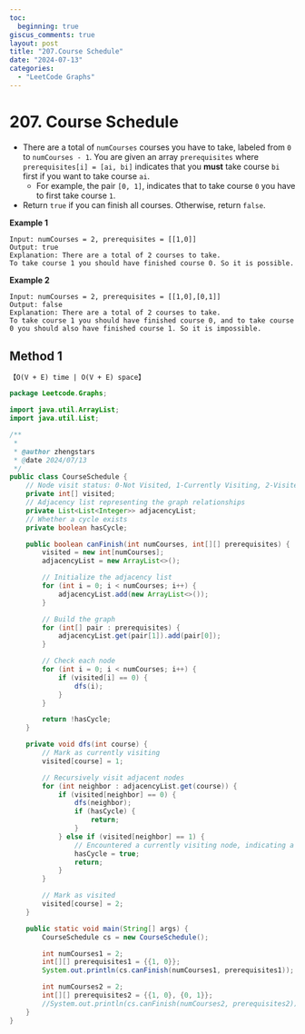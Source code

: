 ```yaml
---
toc:
  beginning: true
giscus_comments: true
layout: post
title: "207.Course Schedule"
date: "2024-07-13"
categories:
  - "LeetCode Graphs"
---
```



# 207. Course Schedule

- There are a total of `numCourses` courses you have to take, labeled from `0` to `numCourses - 1`. You are given an array `prerequisites` where `prerequisites[i] = [ai, bi]` indicates that you **must** take course `bi` first if you want to take course `ai`.
  - For example, the pair `[0, 1]`, indicates that to take course `0` you have to first take course `1`.
- Return `true` if you can finish all courses. Otherwise, return `false`.

**Example 1**

```
Input: numCourses = 2, prerequisites = [[1,0]]
Output: true
Explanation: There are a total of 2 courses to take. 
To take course 1 you should have finished course 0. So it is possible.
```

**Example 2**

```
Input: numCourses = 2, prerequisites = [[1,0],[0,1]]
Output: false
Explanation: There are a total of 2 courses to take. 
To take course 1 you should have finished course 0, and to take course 0 you should also have finished course 1. So it is impossible.
```

## Method 1

```tex
【O(V + E) time | O(V + E) space】
```

```java
package Leetcode.Graphs;

import java.util.ArrayList;
import java.util.List;

/**
 *
 * @author zhengstars
 * @date 2024/07/13
 */
public class CourseSchedule {
    // Node visit status: 0-Not Visited, 1-Currently Visiting, 2-Visited
    private int[] visited;
    // Adjacency list representing the graph relationships
    private List<List<Integer>> adjacencyList;
    // Whether a cycle exists
    private boolean hasCycle;

    public boolean canFinish(int numCourses, int[][] prerequisites) {
        visited = new int[numCourses];
        adjacencyList = new ArrayList<>();

        // Initialize the adjacency list
        for (int i = 0; i < numCourses; i++) {
            adjacencyList.add(new ArrayList<>());
        }

        // Build the graph
        for (int[] pair : prerequisites) {
            adjacencyList.get(pair[1]).add(pair[0]);
        }

        // Check each node
        for (int i = 0; i < numCourses; i++) {
            if (visited[i] == 0) {
                dfs(i);
            }
        }

        return !hasCycle;
    }

    private void dfs(int course) {
        // Mark as currently visiting
        visited[course] = 1;

        // Recursively visit adjacent nodes
        for (int neighbor : adjacencyList.get(course)) {
            if (visited[neighbor] == 0) {
                dfs(neighbor);
                if (hasCycle) {
                    return;
                }
            } else if (visited[neighbor] == 1) {
                // Encountered a currently visiting node, indicating a cycle
                hasCycle = true;
                return;
            }
        }

        // Mark as visited
        visited[course] = 2;
    }

    public static void main(String[] args) {
        CourseSchedule cs = new CourseSchedule();

        int numCourses1 = 2;
        int[][] prerequisites1 = {{1, 0}};
        System.out.println(cs.canFinish(numCourses1, prerequisites1)); // Output: true

        int numCourses2 = 2;
        int[][] prerequisites2 = {{1, 0}, {0, 1}};
        //System.out.println(cs.canFinish(numCourses2, prerequisites2)); // Output: false
    }
}
```

